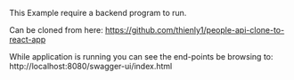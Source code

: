This Example require a backend program to run.

Can be cloned from here: https://github.com/thienly1/people-api-clone-to-react-app

While application is running you can see the end-points be browsing to:
http://localhost:8080/swagger-ui/index.html